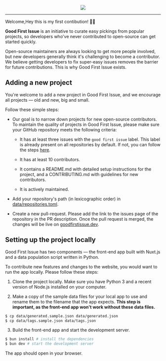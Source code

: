 <p align="center">
  <a href="https://goodfirstissue.dev" target="_blank">
    <img src="public/readme-logo.svg">
  </a>
</p>
<hr>

Welcome,Hey this is my first contibution! 👋🏼

**Good First Issue** is an initiative to curate easy pickings from popular projects, so developers who've never contributed to open-source can get started quickly.

Open-source maintainers are always looking to get more people involved, but new developers generally think it's challenging to become a contributor. We believe getting developers to fix super-easy issues removes the barrier for future contributions. This is why Good First Issue exists.

## Adding a new project

You're welcome to add a new project in Good First Issue, and we encourage all projects &mdash; old and new, big and small.

Follow these simple steps:

- Our goal is to narrow down projects for new open-source contributors. To maintain the quality of projects in Good First Issue, please make sure your GitHub repository meets the following criteria:

  - It has at least three issues with the `good first issue` label. This label is already present on all repositories by default. If not, you can follow the steps [here](https://help.github.com/en/github/managing-your-work-on-github/applying-labels-to-issues-and-pull-requests).

  - It has at least 10 contributors.

  - It contains a README.md with detailed setup instructions for the project, and a CONTRIBUTING.md with guidelines for new contributors.

  - It is actively maintained.

- Add your repository's path (in lexicographic order) in [data/repositories.toml](data/repositories.toml).

- Create a new pull-request. Please add the link to the issues page of the repository in the PR description. Once the pull request is merged, the changes will be live on [goodfirstissue.dev](https://goodfirstissue.dev/).

## Setting up the project locally

Good First Issue has two components — the front-end app built with Nuxt.js and a data population script written in Python.

To contribute new features and changes to the website, you would want to run the app locally. Please follow these steps:

1. Clone the project locally. Make sure you have Python 3 and a recent version of Node.js installed on your computer.

2. Make a copy of the sample data files for your local app to use and rename them to the filename that the app expects. **This step is important, as the front-end app won't work without these data files.**

```bash
$ cp data/generated.sample.json data/generated.json
$ cp data/tags.sample.json data/tags.json
```

3. Build the front-end app and start the development server.

```bash
$ bun install # install the dependencies
$ bun dev # start the development server
```

The app should open in your browser.
